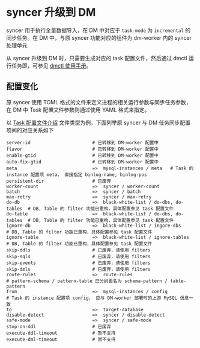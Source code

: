 syncer 升级到 DM
===

syncer 用于执行全量数据导入，在 DM 中对应于 `task-mode` 为 `incremental` 的同步任务。在 DM 中，与原 syncer 功能对应的组件为 dm-worker 内的 syncer 处理单元

从 syncer 升级到 DM 时，只需要生成对应的 task 配置文件，然后通过 dmctl  运行任务即，可参见 [dmctl 使用手册](../task-handling/dmctl-manual.md)。


## 配置变化

原 syncer 使用 TOML 格式的文件来定义进程的相关运行参数与同步任务参数，在 DM 中 Task 配置文件参数则通过使用 YAML 格式来指定。

以 [Task 配置文件介绍](../configuration/configuration.md) 文件类型为例，下面列举原 syncer 与 DM 任务同步配置项间的对应关系如下

```
server-id                       # 已转移到 DM-worker 配置中
flavor                          # 已转移到 DM-worker 配置中
enable-gtid                     # 已转移到 DM-worker 配置中
auto-fix-gtid                   # 已转移到 DM-worker 配置中
meta                            =>	mysql-instances / meta	 # Task 的 instance 配置项 meta， 直接指定 binlog-name, binlog-pos
persistent-dir                  # 已废弃
worker-count                    =>	syncer / worker-count
batch                           =>	syncer / batch
max-retry                       =>	syncer / max-retry
do-db                           =>	black-white-list / do-dbs, do-tables  # DB, Table 的 filter 功能已重构，具体配置参见 task 配置文件
do-table                        =>	black-white-list / do-dbs, do-tables  # DB, Table 的 filter 功能已重构，具体配置参见 task 配置文件
ignore-db                       =>	black-white-list / ingore-dbs	      # DB, Table 的 filter 功能已重构，具体配置参见 task 配置文件
ignore-table                    =>	black-white-list / ignore-tables	  # DB, Table 的 filter 功能已重构，具体配置参见 task 配置文件
skip-ddls                       # 已废弃，请使用 filters
skip-sqls                       # 已废弃，请使用 filters
skip-events                     # 已废弃，请使用 filters
skip-dmls                       # 已废弃，请使用 filters
route-rules                     =>	route-rules                           # pattern-schema / pattern-table 已分别更名为 schema-pattern / table-pattern
from                            =>	mysql-instances / config              # Task 的 instance 配置项 config， 应与 DM-worker 部署时的上游 MySQL 信息一致
to                              =>	target-database
disable-detect                  =>	syncer / disable-detect
safe-mode                       =>	syncer / safe-mode
stop-on-ddl                     # 已废弃
execute-ddl-timeout             # 暂不支持
execute-dml-timeout             # 暂不支持
```
